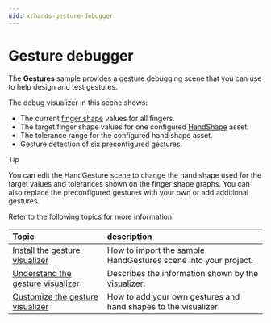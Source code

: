 ```yaml
---
uid: xrhands-gesture-debugger
---
```


# Gesture debugger

The **Gestures** sample provides a gesture debugging scene that you can use to help design and test gestures.

The debug visualizer in this scene shows:

* The current [finger shape](xref:xrhands-finger-shapes) values for all fingers.
* The target finger shape values for one configured [HandShape](xref:xrhands-hand-shapes) asset.
* The tolerance range for the configured hand shape asset.
* Gesture detection of six preconfigured gestures.

> [!TIP]
> You can edit the HandGesture scene to change the hand shape used for the target values and tolerances shown on the finger shape graphs. You can also replace the preconfigured gestures with your own or add additional gestures.

Refer to the following topics for more information:

| Topic | description |
| :---- | :---------- |
| [Install the gesture visualizer](xref:xrhands-install-gesture-visualizer) | How to import the sample HandGestures scene into your project. |
| [Understand the gesture visualizer](xref:xrhands-understand-gesture-visualizer) | Describes the information shown by the visualizer. |
| [Customize the gesture visualizer](xref:xrhands-customize-gesture-visualizer) | How to add your own gestures and hand shapes to the visualizer. |

